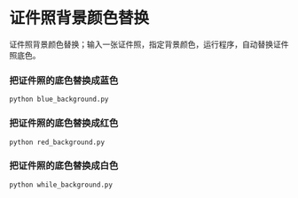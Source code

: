 # 证件照背景颜色替换
证件照背景颜色替换；输入一张证件照，指定背景颜色，运行程序，自动替换证件照底色。


### 把证件照的底色替换成蓝色

```shell
python blue_background.py
```

### 把证件照的底色替换成红色

```shell
python red_background.py
```

### 把证件照的底色替换成白色

```shell
python while_background.py
```
